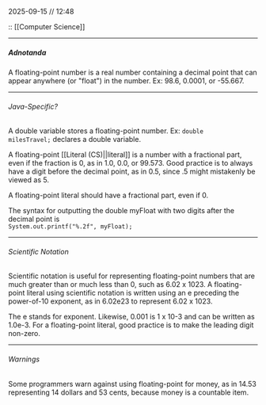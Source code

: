 2025-09-15 // 12:48

:: [[Computer Science]]

---
##### Adnotanda

A floating-point number is a real number containing a decimal point that can appear anywhere (or "float") in the number. Ex: 98.6, 0.0001, or -55.667.

---
###### Java-Specific?

A double variable stores a floating-point number. Ex: `double milesTravel;` declares a double variable.

A floating-point [[Literal (CS)||literal]] is a number with a fractional part, even if the fraction is 0, as in 1.0, 0.0, or 99.573. Good practice is to always have a digit before the decimal point, as in 0.5, since .5 might mistakenly be viewed as 5.

A floating-point literal should have a fractional part, even if 0.

The syntax for outputting the double myFloat with two digits after the decimal point is   
`System.out.printf("%.2f", myFloat);`

---
###### Scientific Notation

Scientific notation is useful for representing floating-point numbers that are much greater than or much less than 0, such as 6.02 x 1023. A floating-point literal using scientific notation is written using an e preceding the power-of-10 exponent, as in 6.02e23 to represent 6.02 x 1023. 

The e stands for exponent. Likewise, 0.001 is 1 x 10-3 and can be written as 1.0e-3. For a floating-point literal, good practice is to make the leading digit non-zero.

---
###### Warnings

Some programmers warn against using floating-point for money, as in 14.53 representing 14 dollars and 53 cents, because money is a countable item.